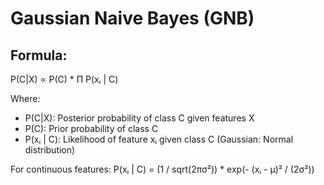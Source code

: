 # Gaussian Naive Bayes (GNB)

## Formula:

P(C|X) ∝ P(C) * Π P(xᵢ | C)

Where:
- P(C|X): Posterior probability of class C given features X
- P(C): Prior probability of class C
- P(xᵢ | C): Likelihood of feature xᵢ given class C (Gaussian: Normal distribution)

For continuous features:
P(xᵢ | C) = (1 / sqrt(2πσ²)) * exp(- (xᵢ - μ)² / (2σ²))
